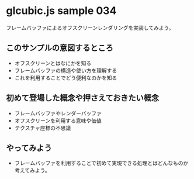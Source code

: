 # glcubic.js sample 034

フレームバッファによるオフスクリーンレンダリングを実装してみよう。

## このサンプルの意図するところ

* オフスクリーンとはなにかを知る
* フレームバッファの構造や使い方を理解する
* これを利用することでどう便利なのかを知る

## 初めて登場した概念や押さえておきたい概念

* フレームバッファやレンダーバッファ
* オフスクリーンを利用する意味や価値
* テクスチャ座標の不思議

## やってみよう

* フレームバッファを利用することで初めて実現できる処理とはどんなものか考えてみよう。


